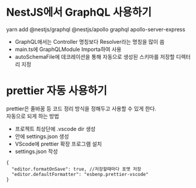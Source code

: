 # NestJS에서 GraphQL 사용하기

yarn add @nestjs/graphql @nestjs/apollo graphql apollo-server-express

- GraphQL애서는 Controller 명칭보다 Resolver라는 명칭을 많이 씀
- main.ts에 GraphQLModule Importa하여 사용
- autoSchemaFile에 데코레이션을 통해 자동으로 생성된 스키마를 저장할 디렉터리 지정

# prettier 자동 사용하기

prettier은 줄바꿈 등 코드 정리 방식을 정해두고 사용할 수 있게 한다.  
자동으로 되게 하는 방법

- 프로젝트 최상단에 .vscode dir 생성
- 안에 settings.json 생성
- VScode에 prettier 확장 프로그램 설치
- settings.json 작성

```
{
  "editor.formatOnSave": true, //저장할때마다 포멧 저장
  "editor.defaultFormatter": "esbenp.prettier-vscode"
}
```
